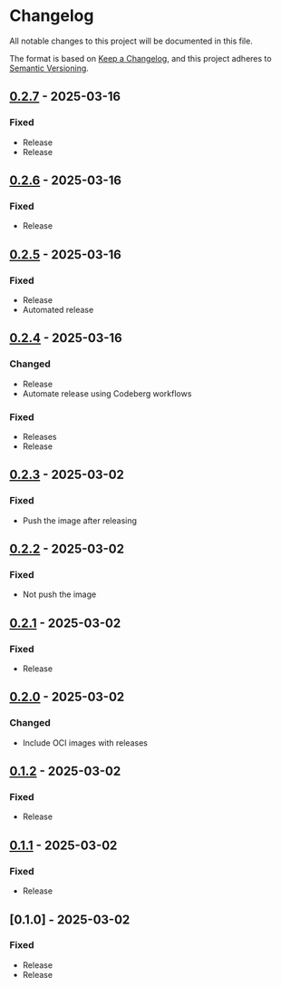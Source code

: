 # Changelog

All notable changes to this project will be documented in this file.

The format is based on [Keep a Changelog](https://keepachangelog.com/en/1.0.0/),
and this project adheres to [Semantic Versioning](https://semver.org/spec/v2.0.0.html).

## [0.2.7] - 2025-03-16

### Fixed

- Release
- Release

## [0.2.6] - 2025-03-16

### Fixed

- Release

## [0.2.5] - 2025-03-16

### Fixed

- Release
- Automated release

## [0.2.4] - 2025-03-16

### Changed

- Release
- Automate release using Codeberg workflows

### Fixed

- Releases
- Release

## [0.2.3] - 2025-03-02

### Fixed

- Push the image after releasing

## [0.2.2] - 2025-03-02

### Fixed

- Not push the image

## [0.2.1] - 2025-03-02

### Fixed

- Release

## [0.2.0] - 2025-03-02

### Changed

- Include OCI images with releases

## [0.1.2] - 2025-03-02

### Fixed

- Release

## [0.1.1] - 2025-03-02

### Fixed

- Release

## [0.1.0] - 2025-03-02

### Fixed

- Release
- Release

[0.2.7]: https://codeberg.org/glossia/glossia/compare/0.2.6..0.2.7
[0.2.6]: https://codeberg.org/glossia/glossia/compare/0.2.5..0.2.6
[0.2.5]: https://codeberg.org/glossia/glossia/compare/0.2.4..0.2.5
[0.2.4]: https://codeberg.org/glossia/glossia/compare/0.2.3..0.2.4
[0.2.3]: https://codeberg.org/glossia/glossia/compare/0.2.2..0.2.3
[0.2.2]: https://codeberg.org/glossia/glossia/compare/0.2.1..0.2.2
[0.2.1]: https://codeberg.org/glossia/glossia/compare/0.2.0..0.2.1
[0.2.0]: https://codeberg.org/glossia/glossia/compare/0.1.2..0.2.0
[0.1.2]: https://codeberg.org/glossia/glossia/compare/0.1.1..0.1.2
[0.1.1]: https://codeberg.org/glossia/glossia/compare/0.1.0..0.1.1

<!-- generated by git-cliff -->
